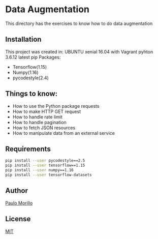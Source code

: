 # Data Augmentation

This directory has the exercises to know how to do data augmentation

## Installation

This project was created in:
UBUNTU xenial 16.04 with Vagrant
pyhton 3.6.12
latest pip 
Packages:

   - Tensorflow(1.15)
   - Numpy(1.16)
   - pycodestyle(2.4)
   


## Things to know:
- How to use the Python package requests
- How to make HTTP GET request
- How to handle rate limit
- How to handle pagination
- How to fetch JSON resources
- How to manipulate data from an external service
## Requirements


```bash
pip install --user pycodestyle==2.5
pip install --user tensorflow==1.15
pip install --user numpy==1.16
pip install --user tensorflow-datasets
```


## Author
[Paulo Morillo](https://www.linkedin.com/in/paulo-morillo-mu%C3%B1oz-191745143/)

## License
[MIT](https://choosealicense.com/licenses/mit/)